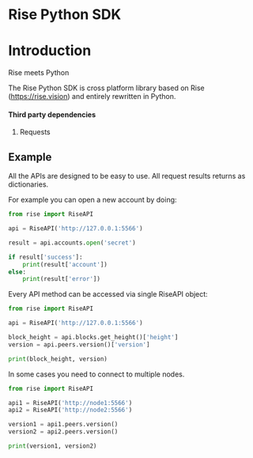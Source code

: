 # Rise Python SDK

# Introduction

Rise meets Python

The Rise Python SDK is cross platform library based on Rise (https://rise.vision) and entirely rewritten in Python.

#### Third party dependencies
1. Requests


## Example

All the APIs are designed to be easy to use. All request results returns as dictionaries.

For example you can open a new account by doing:

```python
from rise import RiseAPI

api = RiseAPI('http://127.0.0.1:5566')

result = api.accounts.open('secret')

if result['success']:
    print(result['account'])
else:
    print(result['error'])
```

Every API method can be accessed via single RiseAPI object:

```python
from rise import RiseAPI

api = RiseAPI('http://127.0.0.1:5566')

block_height = api.blocks.get_height()['height']
version = api.peers.version()['version']

print(block_height, version)
```

In some cases you need to connect to multiple nodes.

```python
from rise import RiseAPI

api1 = RiseAPI('http://node1:5566')
api2 = RiseAPI('http://node2:5566')

version1 = api1.peers.version()
version2 = api2.peers.version()

print(version1, version2)
```

